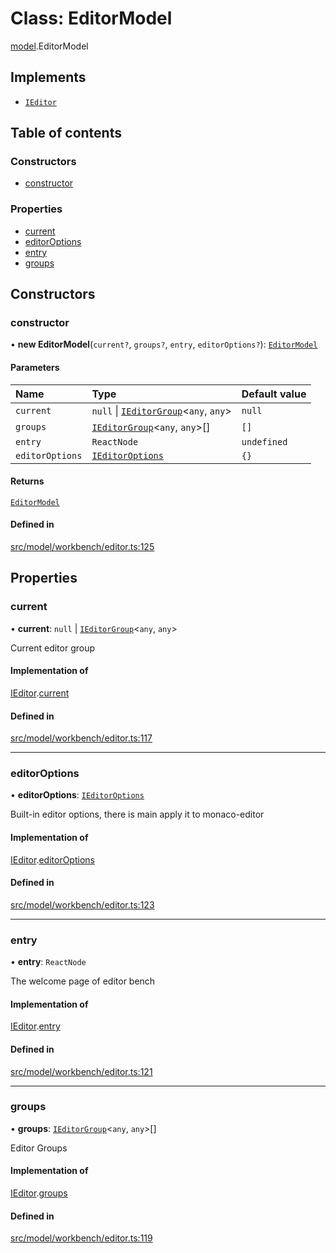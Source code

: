# Class: EditorModel

[model](../modules/model.md).EditorModel

## Implements

- [`IEditor`](../interfaces/model.IEditor.md)

## Table of contents

### Constructors

- [constructor](model.EditorModel.md#constructor)

### Properties

- [current](model.EditorModel.md#current)
- [editorOptions](model.EditorModel.md#editoroptions)
- [entry](model.EditorModel.md#entry)
- [groups](model.EditorModel.md#groups)

## Constructors

### constructor

• **new EditorModel**(`current?`, `groups?`, `entry`, `editorOptions?`): [`EditorModel`](model.EditorModel.md)

#### Parameters

| Name | Type | Default value |
| :------ | :------ | :------ |
| `current` | ``null`` \| [`IEditorGroup`](../interfaces/model.IEditorGroup.md)\<`any`, `any`\> | `null` |
| `groups` | [`IEditorGroup`](../interfaces/model.IEditorGroup.md)\<`any`, `any`\>[] | `[]` |
| `entry` | `ReactNode` | `undefined` |
| `editorOptions` | [`IEditorOptions`](../modules/model.md#ieditoroptions) | `{}` |

#### Returns

[`EditorModel`](model.EditorModel.md)

#### Defined in

[src/model/workbench/editor.ts:125](https://github.com/gethubai/hubai-core/blob/43abc4a/src/model/workbench/editor.ts#L125)

## Properties

### current

• **current**: ``null`` \| [`IEditorGroup`](../interfaces/model.IEditorGroup.md)\<`any`, `any`\>

Current editor group

#### Implementation of

[IEditor](../interfaces/model.IEditor.md).[current](../interfaces/model.IEditor.md#current)

#### Defined in

[src/model/workbench/editor.ts:117](https://github.com/gethubai/hubai-core/blob/43abc4a/src/model/workbench/editor.ts#L117)

___

### editorOptions

• **editorOptions**: [`IEditorOptions`](../modules/model.md#ieditoroptions)

Built-in editor options, there is main apply it to monaco-editor

#### Implementation of

[IEditor](../interfaces/model.IEditor.md).[editorOptions](../interfaces/model.IEditor.md#editoroptions)

#### Defined in

[src/model/workbench/editor.ts:123](https://github.com/gethubai/hubai-core/blob/43abc4a/src/model/workbench/editor.ts#L123)

___

### entry

• **entry**: `ReactNode`

The welcome page of editor bench

#### Implementation of

[IEditor](../interfaces/model.IEditor.md).[entry](../interfaces/model.IEditor.md#entry)

#### Defined in

[src/model/workbench/editor.ts:121](https://github.com/gethubai/hubai-core/blob/43abc4a/src/model/workbench/editor.ts#L121)

___

### groups

• **groups**: [`IEditorGroup`](../interfaces/model.IEditorGroup.md)\<`any`, `any`\>[]

Editor Groups

#### Implementation of

[IEditor](../interfaces/model.IEditor.md).[groups](../interfaces/model.IEditor.md#groups)

#### Defined in

[src/model/workbench/editor.ts:119](https://github.com/gethubai/hubai-core/blob/43abc4a/src/model/workbench/editor.ts#L119)
